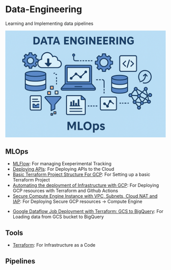 # Data-Engineering

Learning and Implementing data pipelines

![alt text](assets/preview_image.png)

## MLOps

- [MLFlow](/MLOps/MLFlow/README.md): For managing Exeperimental Tracking
- [Deploying APIs](/MLOps/Deploying_API/README.md): For Deploying APIs to the Cloud
- [Basic Terraform Project Structure For GCP](/MLOps/Cloud/GCP/basic_terraform_project_structure/README.md): For Setting up a basic Terraform Project
- [Automating the deployment of Infrastructure with GCP](/MLOps/Cloud/GCP/IaC_automation/README.md): For Deploying GCP resources with Terraform and Github Actions
- [Secure Compute Engine Instance with VPC, Subnets, Cloud NAT and IAP](/MLOps/Cloud/GCP/private_compute_instance/README.md): For Deploying Secure GCP resources -> Compute Engine
<!-- - [Deploying ML Models with Docker and Kubernets on GCP](/MLOps/Cloud/GCP/deploying_ml_models_with_kubernetes/README.md): For Deploying ML Models to the Cloud -->
- [Google Dataflow Job Deployment with Terraform: GCS to BigQuery](/MLOps/Cloud/GCP/gcp_dataflow/gcs_to_bigquery/README.md): For Loading data from GCS bucket to BigQuery

## Tools

- [Terraform](/tools/terraform/README.md): For Infrastructure as a Code


## Pipelines